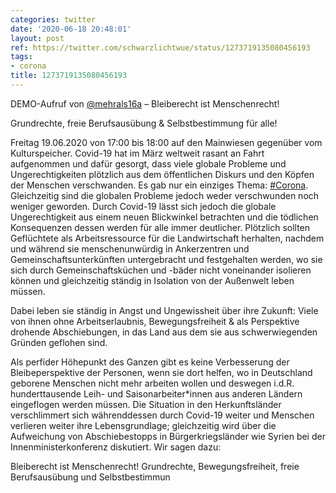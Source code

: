```yaml
---
categories: twitter
date: '2020-06-18 20:48:01'
layout: post
ref: https://twitter.com/schwarzlichtwue/status/1273719135080456193
tags:
- corona
title: 1273719135080456193
---
```

DEMO-Aufruf von [@mehrals16a](https://twitter.com/mehrals16a) – Bleiberecht ist Menschenrecht!



Grundrechte, freie Berufsausübung &amp; Selbstbestimmung für alle!

Freitag 19.06.2020 von 17:00 bis 18:00 auf den Mainwiesen gegenüber vom Kulturspeicher.
Covid-19 hat im März weltweit rasant an Fahrt aufgenommen und dafür gesorgt, dass viele globale Probleme und Ungerechtigkeiten plötzlich aus dem öffentlichen Diskurs und den Köpfen der Menschen verschwanden. Es gab nur ein einziges Thema: [#Corona](/t/corona).
Gleichzeitig sind die globalen Probleme jedoch weder verschwunden noch weniger geworden. Durch Covid-19 lässt sich jedoch die globale Ungerechtigkeit aus einem neuen Blickwinkel betrachten und die tödlichen Konsequenzen dessen werden für alle immer deutlicher.
Plötzlich sollten Geflüchtete als Arbeitsressource für die Landwirtschaft herhalten, nachdem und während sie menschenunwürdig in Ankerzentren und Gemeinschaftsunterkünften untergebracht und festgehalten werden, wo sie sich durch Gemeinschaftsküchen und -bäder nicht voneinander isolieren können und gleichzeitig ständig in Isolation von der Außenwelt leben müssen. 

Dabei leben sie ständig in Angst und Ungewissheit über ihre Zukunft: Viele von ihnen ohne Arbeitserlaubnis, Bewegungsfreiheit &amp; als Perspektive drohende Abschiebungen, in das Land aus dem sie aus schwerwiegenden Gründen geflohen sind.



Als perfider Höhepunkt des Ganzen gibt es keine Verbesserung der Bleibeperspektive der Personen, wenn sie dort helfen, wo in Deutschland geborene Menschen nicht mehr arbeiten wollen und deswegen i.d.R. hunderttausende Leih- und Saisonarbeiter\*innen aus anderen Ländern eingeflogen werden müssen.
Die Situation in den Herkunftsländer verschlimmert sich währenddessen durch Covid-19 weiter und Menschen verlieren weiter ihre Lebensgrundlage; gleichzeitig wird über die Aufweichung von Abschiebestopps in Bürgerkriegsländer wie Syrien bei der Innenministerkonferenz diskutiert.
Wir sagen dazu: 

Bleiberecht ist Menschenrecht! Grundrechte, Bewegungsfreiheit, freie Berufsausübung und Selbstbestimmun